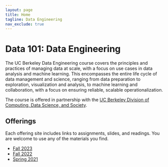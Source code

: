 ```yaml
---
layout: page
title: Home
tagline: Data Engineering
nav_exclude: true
---
```


Data 101: Data Engineering
====

The UC Berkeley Data Engineering course covers the principles and practices of managing data at scale, with a focus on use cases in data analysis and machine learning. This encompasses the entire life cycle of data management and science, ranging from data preparation to exploration, visualization and analysis, to machine learning and collaboration, with a focus on ensuring reliable, scalable operationalization.

The course is offered in partnership with the [UC Berkeley Division of Computing, Data Science, and Society](http://data.berkeley.edu).

Offerings
----

Each offering site includes links to assignments, slides, and readings.
You are welcome to use any of the materials you find.

- [Fall 2023](fa23)
- [Fall 2022](fa22)
- [Spring 2021](sp21)
